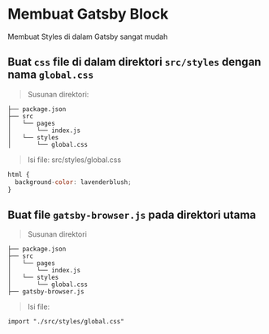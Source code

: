 # Membuat Gatsby Block

Membuat Styles di dalam Gatsby sangat mudah

## Buat `css` file di dalam direktori `src/styles` dengan nama `global.css`

> Susunan direktori:
```
├── package.json
├── src
│   └── pages
│       └── index.js
│   └── styles
│       └── global.css
```

> Isi file:
src/styles/global.css
```js
html {
  background-color: lavenderblush;
}
```

## Buat file `gatsby-browser.js` pada direktori utama

> Susunan direktori 
```
├── package.json
├── src
│   └── pages
│       └── index.js
│   └── styles
│       └── global.css
├── gatsby-browser.js
```

> Isi file:
```
import "./src/styles/global.css"
```
